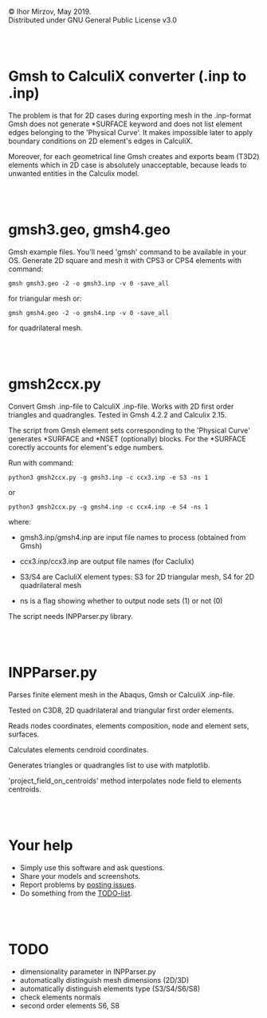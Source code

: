 © Ihor Mirzov, May 2019.  
Distributed under GNU General Public License v3.0

<br/><br/>



# Gmsh to CalculiX converter (.inp to .inp)

The problem is that for 2D cases during exporting mesh in the .inp-format Gmsh does not generate *SURFACE keyword and does not list element edges belonging to the 'Physical Curve'. It makes impossible later to apply boundary conditions on 2D element's edges in CalculiX.

Moreover, for each geometrical line Gmsh creates and exports beam (T3D2) elements which in 2D case is absolutely unacceptable, because leads to unwanted entities in the Calculix model.

<br/><br/>



# gmsh3.geo, gmsh4.geo

Gmsh example files. You'll need 'gmsh' command to be available in your OS. Generate 2D square and mesh it with CPS3 or CPS4 elements with command:

    gmsh gmsh3.geo -2 -o gmsh3.inp -v 0 -save_all

for triangular mesh or:

    gmsh gmsh4.geo -2 -o gmsh4.inp -v 0 -save_all

for quadrilateral mesh.

<br/><br/>



# gmsh2ccx.py

Convert Gmsh .inp-file to CalculiX .inp-file. Works with 2D first order triangles and quadrangles. Tested in Gmsh 4.2.2 and Calculix 2.15.

The script from Gmsh element sets corresponding to the 'Physical Curve' generates *SURFACE and *NSET (optionally) blocks. For the *SURFACE corectly accounts for element's edge numbers.

Run with command:

    python3 gmsh2ccx.py -g gmsh3.inp -c ccx3.inp -e S3 -ns 1

or

    python3 gmsh2ccx.py -g gmsh4.inp -c ccx4.inp -e S4 -ns 1

where:

- gmsh3.inp/gmsh4.inp are input file names to process (obtained from Gmsh)

- ccx3.inp/ccx3.inp are output file names (for Caclulix)

- S3/S4 are CacluliX element types: S3 for 2D triangular mesh, S4 for 2D quadrilateral mesh

- ns is a flag showing whether to output node sets (1) or not (0) 

The script needs INPParser.py library.

<br/><br/>



# INPParser.py

Parses finite element mesh in the Abaqus, Gmsh or CalculiX .inp-file.

Tested on C3D8, 2D quadrilateral and triangular first order elements.

Reads nodes coordinates, elements composition, node and element sets, surfaces.

Calculates elements cendroid coordinates.

Generates triangles or quadrangles list to use with matplotlib.

'project_field_on_centroids' method interpolates node field to elements centroids.

<br/><br/>



# Your help

- Simply use this software and ask questions.
- Share your models and screenshots.
- Report problems by [posting issues](./issues).
- Do something from the [TODO-list](#TODO).

<br/><br/>



# TODO

- dimensionality parameter in INPParser.py
- automatically distinguish mesh dimensions (2D/3D)
- automatically distinguish elements type (S3/S4/S6/S8)
- check elements normals
- second order elements S6, S8
